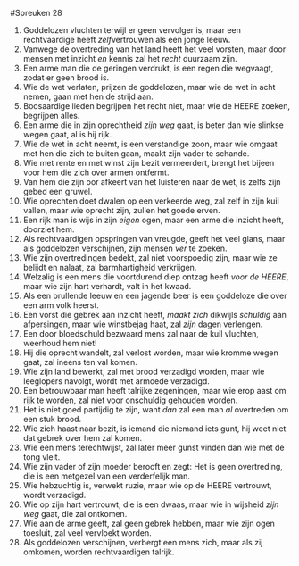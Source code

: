 #Spreuken 28
1. Goddelozen vluchten terwijl er geen vervolger is, maar een rechtvaardige heeft *zelf*vertrouwen als een jonge leeuw. 
2. Vanwege de overtreding van het land heeft het veel vorsten, maar door mensen met inzicht *en* kennis zal het *recht* duurzaam zijn. 
3. Een arme man die de geringen verdrukt, is een regen die wegvaagt, zodat er geen brood is. 
4. Wie de wet verlaten, prijzen de goddelozen, maar wie de wet in acht nemen, gaan met hen de strijd aan. 
5. Boosaardige lieden begrijpen het recht niet, maar wie de HEERE zoeken, begrijpen alles. 
6. Een arme die in zijn oprechtheid *zijn weg* gaat, is beter dan wie slinkse wegen gaat, al is hij rijk. 
7. Wie de wet in acht neemt, is een verstandige zoon, maar wie omgaat met hen die zich te buiten gaan, maakt zijn vader te schande. 
8. Wie met rente en met winst zijn bezit vermeerdert, brengt het bijeen voor hem die zich over armen ontfermt. 
9. Van hem die zijn oor afkeert van het luisteren naar de wet, is zelfs zijn gebed een gruwel. 
10. Wie oprechten doet dwalen op een verkeerde weg, zal zelf in zijn kuil vallen, maar wie oprecht zijn, zullen het goede erven. 
11. Een rijk man is wijs in zijn *eigen* ogen, maar een arme die inzicht heeft, doorziet hem. 
12. Als rechtvaardigen opspringen van vreugde, geeft het veel glans, maar als goddelozen verschijnen, zijn mensen *ver* te zoeken. 
13. Wie zijn overtredingen bedekt, zal niet voorspoedig zijn, maar wie ze belijdt en nalaat, zal barmhartigheid verkrijgen. 
14. Welzalig is een mens die voortdurend diep ontzag heeft *voor de HEERE*, maar wie zijn hart verhardt, valt in het kwaad. 
15. Als een brullende leeuw en een jagende beer is een goddeloze die over een arm volk heerst. 
16. Een vorst die gebrek aan inzicht heeft, *maakt zich* dikwijls *schuldig* aan afpersingen, maar wie winstbejag haat, zal *zijn* dagen verlengen. 
17. Een door bloedschuld bezwaard mens zal naar de kuil vluchten, weerhoud hem niet! 
18. Hij die oprecht wandelt, zal verlost worden, maar wie kromme wegen gaat, zal ineens ten val komen. 
19. Wie zijn land bewerkt, zal met brood verzadigd worden, maar wie leeglopers navolgt, wordt met armoede verzadigd. 
20. Een betrouwbaar man heeft talrijke zegeningen, maar wie erop aast om rijk te worden, zal niet voor onschuldig gehouden worden. 
21. Het is niet goed partijdig te zijn, want *dan* zal een man *al* overtreden om een stuk brood. 
22. Wie zich haast naar bezit, is iemand die niemand iets gunt, hij weet niet dat gebrek over hem zal komen. 
23. Wie een mens terechtwijst, zal later meer gunst vinden dan wie met de tong vleit. 
24. Wie zijn vader of zijn moeder berooft en zegt: Het is geen overtreding, die is een metgezel van een verderfelijk man. 
25. Wie hebzuchtig is, verwekt ruzie, maar wie op de HEERE vertrouwt, wordt verzadigd. 
26. Wie op zijn hart vertrouwt, die is een dwaas, maar wie in wijsheid *zijn weg* gaat, die zal ontkomen. 
27. Wie aan de arme geeft, zal geen gebrek hebben, maar wie zijn ogen toesluit, zal veel vervloekt worden. 
28. Als goddelozen verschijnen, verbergt een mens zich, maar als zij omkomen, worden rechtvaardigen talrijk.

